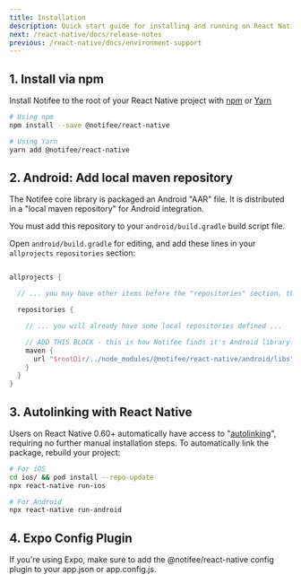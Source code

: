 ```yaml
---
title: Installation
description: Quick start guide for installing and running on React Native.
next: /react-native/docs/release-notes
previous: /react-native/docs/environment-support
---
```


## 1. Install via npm

Install Notifee to the root of your React Native project with [npm](https://www.npmjs.com/) or
[Yarn](https://yarnpkg.com/lang/en/)

```bash
# Using npm
npm install --save @notifee/react-native

# Using Yarn
yarn add @notifee/react-native
```


## 2. Android: Add local maven repository

The Notifee core library is packaged an Android "AAR" file. It is distributed in a "local maven repository" for Android integration.

You must add this repository to your `android/build.gradle` build script file.

Open `android/build.gradle` for editing, and add these lines in your `allprojects` `repositories` section:


```groovy

allprojects {

  // ... you may have other items before the "repositories" section, that is fine

  repositories {

    // ... you will already have some local repositories defined ...

    // ADD THIS BLOCK - this is how Notifee finds it's Android library:
    maven {
      url "$rootDir/../node_modules/@notifee/react-native/android/libs"
    }
  }
}
```

## 3. Autolinking with React Native
Users on React Native 0.60+ automatically have access to "[autolinking](https://github.com/react-native-community/cli/blob/master/docs/autolinking.md)",
requiring no further manual installation steps. To automatically link the package, rebuild your project:

```bash
# For iOS
cd ios/ && pod install --repo-update
npx react-native run-ios

# For Android
npx react-native run-android
```

## 4. Expo Config Plugin
If you're using Expo, make sure to add the @notifee/react-native config plugin to your app.json or app.config.js.